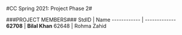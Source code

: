 #CC Spring 2021: Project Phase 2#

###PROJECT MEMBERS###
StdID | Name
------------ | -------------
**62708** | **Bilal Khan** 
62648 | Rohma Zahid
